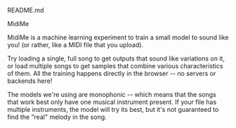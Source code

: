 README.md

MidiMe

MidiMe is a machine learning experiment to train a small model to sound like you! (or rather, like a MIDI file that you upload).

Try loading a single, full song to get outputs that sound like variations on it, or load multiple songs to get samples that combine various characteristics of them. All the training happens directly in the browser -- no servers or backends here!

The models we're using are monophonic -- which means that the songs that work best only have one musical instrument present. If your file has multiple instruments, the model will try its best, but it's not guaranteed to find the "real" melody in the song.

